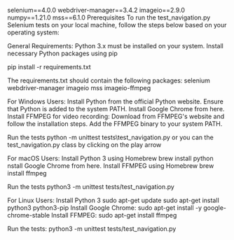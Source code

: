 selenium==4.0.0
webdriver-manager==3.4.2
imageio==2.9.0
numpy==1.21.0
mss==6.1.0
Prerequisites
To run the test_navigation.py Selenium tests on your local machine, follow the steps below based on your operating system:

General Requirements:
Python 3.x must be installed on your system.
Install necessary Python packages using pip

pip install -r requirements.txt

The requirements.txt should contain the following packages:
selenium
webdriver-manager
imageio
mss
imageio-ffmpeg

For Windows Users:
Install Python from the official Python website. Ensure that Python is added to the system PATH.
Install Google Chrome from here.
Install FFMPEG for video recording:
Download from FFMPEG's website and follow the installation steps.
Add the FFMPEG binary to your system PATH.

Run the tests
python -m unittest tests\test_navigation.py
or you can the test_navigation.py class by clicking on the play arrow

For macOS Users:
Install Python 3 using Homebrew
brew install python
nstall Google Chrome from here.
Install FFMPEG using Homebrew
brew install ffmpeg

Run the tests
python3 -m unittest tests/test_navigation.py

For Linux Users:
Install Python 3
sudo apt-get update
sudo apt-get install python3 python3-pip
Install Google Chrome:
sudo apt-get install -y google-chrome-stable
Install FFMPEG:
sudo apt-get install ffmpeg

Run the tests:
python3 -m unittest tests/test_navigation.py

